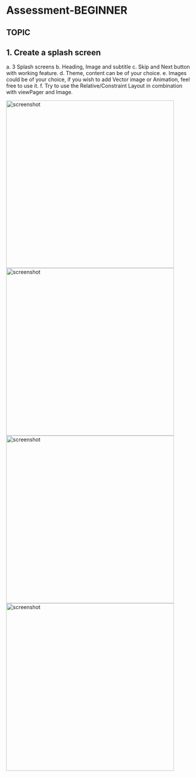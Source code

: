 # Assessment-BEGINNER
## TOPIC
## 1. Create a splash screen
a. 3 Splash screens
b. Heading, Image and subtitle
c. Skip and Next button with working feature.
d. Theme, content can be of your choice.
e. Images could be of your choice, if you wish to add Vector image or Animation,
feel free to use it.
f. Try to use the Relative/Constraint Layout in combination with viewPager and
Image.



<img alt="screenshot" height="450px" src="https://user-images.githubusercontent.com/45622444/119202502-8b5aed80-baae-11eb-8673-f5900d0e28ad.png" />
<img alt="screenshot" height="450px" src="https://user-images.githubusercontent.com/45622444/119202482-7f6f2b80-baae-11eb-80ac-d3a80aa10361.png" />
<img alt="screenshot" height="450px" src="https://user-images.githubusercontent.com/45622444/119202492-85650c80-baae-11eb-9744-4a4643455860.png" />
<img alt="screenshot" height="450px" src="https://user-images.githubusercontent.com/45622444/119202499-885ffd00-baae-11eb-8f01-6e40e4dcdb8e.png" />
